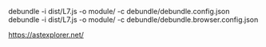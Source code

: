 debundle -i dist/L7.js -o module/ -c debundle/debundle.config.json
debundle -i dist/L7.js -o module/ -c debundle/debundle.browser.config.json


https://astexplorer.net/
